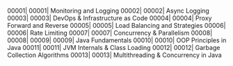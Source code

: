 00001| 00001| Monitoring and Logging
00002| 00002| Async Logging
00003| 00003| DevOps & Infrastructure as Code
00004| 00004| Proxy Forward and Reverse
00005| 00005| Load Balancing and Strategies
00006| 00006| Rate Limiting
00007| 00007| Concurrency & Parallelism
00008| 00008| 
00009| 00009| Java Fundamentals
00010| 00010| OOP Principles in Java
00011| 00011| JVM Internals & Class Loading
00012| 00012| Garbage Collection Algorithms
00013| 00013| Multithreading & Concurrency in Java